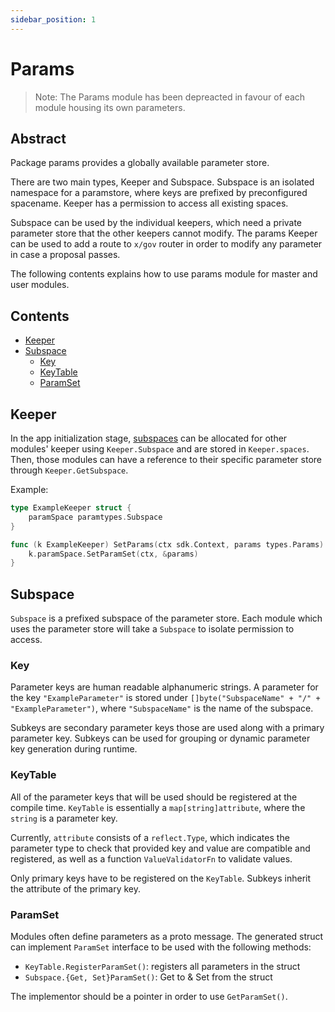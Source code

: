 ```yaml
---
sidebar_position: 1
---
```


# Params

> Note: The Params module has been depreacted in favour of each module housing its own parameters.

## Abstract

Package params provides a globally available parameter store.

There are two main types, Keeper and Subspace. Subspace is an isolated namespace for a paramstore, where keys are prefixed by preconfigured spacename. Keeper has a permission to access all existing spaces.

Subspace can be used by the individual keepers, which need a private parameter store that the other keepers cannot modify. The params Keeper can be used to add a route to `x/gov` router in order to modify any parameter in case a proposal passes.

The following contents explains how to use params module for master and user modules.

## Contents

* [Keeper](./#keeper)
* [Subspace](./#subspace)
  * [Key](./#key)
  * [KeyTable](./#keytable)
  * [ParamSet](./#paramset)

## Keeper

In the app initialization stage, [subspaces](./#subspace) can be allocated for other modules' keeper using `Keeper.Subspace` and are stored in `Keeper.spaces`. Then, those modules can have a reference to their specific parameter store through `Keeper.GetSubspace`.

Example:

```go
type ExampleKeeper struct {
	paramSpace paramtypes.Subspace
}

func (k ExampleKeeper) SetParams(ctx sdk.Context, params types.Params) {
	k.paramSpace.SetParamSet(ctx, &params)
}
```

## Subspace

`Subspace` is a prefixed subspace of the parameter store. Each module which uses the parameter store will take a `Subspace` to isolate permission to access.

### Key

Parameter keys are human readable alphanumeric strings. A parameter for the key `"ExampleParameter"` is stored under `[]byte("SubspaceName" + "/" + "ExampleParameter")`, where `"SubspaceName"` is the name of the subspace.

Subkeys are secondary parameter keys those are used along with a primary parameter key. Subkeys can be used for grouping or dynamic parameter key generation during runtime.

### KeyTable

All of the parameter keys that will be used should be registered at the compile time. `KeyTable` is essentially a `map[string]attribute`, where the `string` is a parameter key.

Currently, `attribute` consists of a `reflect.Type`, which indicates the parameter type to check that provided key and value are compatible and registered, as well as a function `ValueValidatorFn` to validate values.

Only primary keys have to be registered on the `KeyTable`. Subkeys inherit the attribute of the primary key.

### ParamSet

Modules often define parameters as a proto message. The generated struct can implement `ParamSet` interface to be used with the following methods:

* `KeyTable.RegisterParamSet()`: registers all parameters in the struct
* `Subspace.{Get, Set}ParamSet()`: Get to & Set from the struct

The implementor should be a pointer in order to use `GetParamSet()`.

